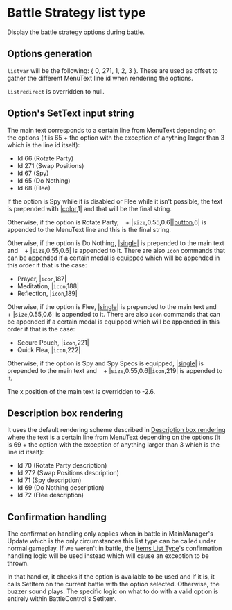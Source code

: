 # Battle Strategy list type

Display the battle strategy options during battle.

## Options generation

`listvar` will be the following: { 0, 271, 1, 2, 3 }. These are used as offset to gather the different MenuText line id when rendering the options.

`listredirect` is overridden to null.

## Option's SetText input string

The main text corresponds to a certain line from MenuText depending on the options (it is 65 + the option with the exception of anything larger than 3 which is the line id itself):

* Id 66 (Rotate Party)
* Id 271 (Swap Positions)
* Id 67 (Spy)
* Id 65 (Do Nothing)
* Id 68 (Flee)

If the option is Spy while it is disabled or Flee while it isn't possible, the text is prepended with |[color](../../SetText/Commands/Individual%20commands/Color.md),1| and that will be the final string.

Otherwise, if the option is Rotate Party, ` ` + |`size`,0.55,0.6||[button](../../SetText/Commands/Individual%20commands/Button.md),6| is appended to the MenuText line and this is the final string.

Otherwise, if the option is Do Nothing, |[single](../../SetText/Commands/Individual%20commands/Single.md)\| is prepended to the main text and ` ` + |`size`,0.55,0.6| is appended to it. There are also `Icon` commands that can be appended if a certain medal is equipped which will be appended in this order if that is the case:

* Prayer, |`icon`,187|
* Meditation, |`icon`,188|
* Reflection, |`icon`,189|

Otherwise, if the option is Flee, |[single](../../SetText/Commands/Individual%20commands/Single.md)\| is prepended to the main text and ` ` + |`size`,0.55,0.6| is appended to it. There are also `Icon` commands that can be appended if a certain medal is equipped which will be appended in this order if that is the case:

* Secure Pouch, |`icon`,221|
* Quick Flea, |`icon`,222|

Otherwise, if the option is Spy and Spy Specs is equipped, |[single](../../SetText/Commands/Individual%20commands/Single.md)\| is prepended to the main text and ` ` + |`size`,0.55,0.6||`icon`,219| is appended to it. 

The x position of the main text is overridden to -2.6.

## Description box rendering

It uses the default rendering scheme described in [Description box rendering](../ShowItemList%20Life%20Cycle/Description%20box%20rendering.md) where the text is a certain line from MenuText depending on the options (it is 69 + the option with the exception of anything larger than 3 which is the line id itself):

* Id 70 (Rotate Party description)
* Id 272 (Swap Positions description)
* Id 71 (Spy description)
* Id 69 (Do Nothing description)
* Id 72 (Flee description)

## Confirmation handling

The confirmation handling only applies when in battle in MainManager's Update which is the only circumstances this list type can be called under normal gameplay. If we weren't in battle, the [Items List Type](Items%20List%20Type.md)'s confirmation handling logic will be used instead which will cause an exception to be thrown.

In that handler, it checks if the option is available to be used and if it is, it calls SetItem on the current battle with the option selected. Otherwise, the buzzer sound plays. The specific logic on what to do with a valid option is entirely within BattleControl's SetItem.
